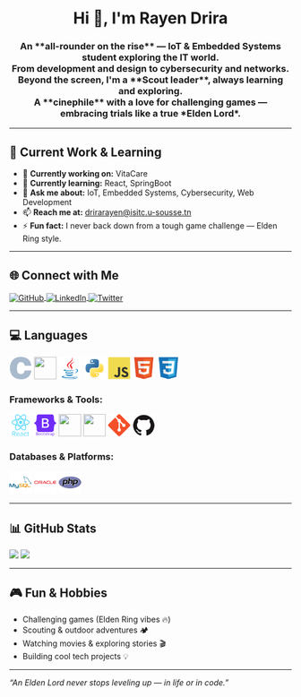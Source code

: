 <h1 align="center">Hi 👋, I'm Rayen Drira</h1>
<h3 align="center">
An **all-rounder on the rise** — IoT & Embedded Systems student exploring the IT world. <br>
From development and design to cybersecurity and networks. <br>
Beyond the screen, I'm a **Scout leader**, always learning and exploring. <br>
A **cinephile** with a love for challenging games — embracing trials like a true *Elden Lord*.
</h3>

---

## 🚀 Current Work & Learning
- 🔭 **Currently working on:** VitaCare  
- 🌱 **Currently learning:** React, SpringBoot  
- 💬 **Ask me about:** IoT, Embedded Systems, Cybersecurity, Web Development  
- 📫 **Reach me at:** drirarayen@isitc.u-sousse.tn  
- ⚡ **Fun fact:** I never back down from a tough game challenge — Elden Ring style.

---

## 🌐 Connect with Me
<p align="left">
  <a href="https://github.com/rayendrira" target="_blank">
    <img align="center" src="https://img.shields.io/badge/GitHub-181717?style=for-the-badge&logo=github&logoColor=white" alt="GitHub"/>
  </a>
  <a href="https://www.linkedin.com/in/rayendrira/" target="_blank">
    <img align="center" src="https://img.shields.io/badge/LinkedIn-0A66C2?style=for-the-badge&logo=linkedin&logoColor=white" alt="LinkedIn"/>
  </a>
  <a href="https://twitter.com/rayendrira" target="_blank">
    <img align="center" src="https://img.shields.io/badge/Twitter-1DA1F2?style=for-the-badge&logo=twitter&logoColor=white" alt="Twitter"/>
  </a>
</p>

---

## 💻 Languages
<p>
  <img src="https://raw.githubusercontent.com/devicons/devicon/master/icons/c/c-original.svg" width="40" height="40" />
  <img src="https://raw.githubusercontent.com/devicons/devicon/master/icons/cpp/cpp-original.svg" width="40" height="40" />
  <img src="https://raw.githubusercontent.com/devicons/devicon/master/icons/java/java-original.svg" width="40" height="40" />
  <img src="https://raw.githubusercontent.com/devicons/devicon/master/icons/python/python-original.svg" width="40" height="40" />
  <img src="https://raw.githubusercontent.com/devicons/devicon/master/icons/javascript/javascript-original.svg" width="40" height="40" />
  <img src="https://raw.githubusercontent.com/devicons/devicon/master/icons/html5/html5-original.svg" width="40" height="40" />
  <img src="https://raw.githubusercontent.com/devicons/devicon/master/icons/css3/css3-original.svg" width="40" height="40" />
</p>

<h3 align="left">Frameworks & Tools:</h3>
<p>
  <img src="https://raw.githubusercontent.com/devicons/devicon/master/icons/react/react-original-wordmark.svg" width="40" height="40" />
  <img src="https://raw.githubusercontent.com/devicons/devicon/master/icons/bootstrap/bootstrap-plain-wordmark.svg" width="40" height="40" />
  <img src="https://www.vectorlogo.zone/logos/springio/springio-icon.svg" width="40" height="40" />
  <img src="https://www.vectorlogo.zone/logos/tailwindcss/tailwindcss-icon.svg" width="40" height="40" />
  <img src="https://raw.githubusercontent.com/devicons/devicon/master/icons/git/git-original.svg" width="40" height="40" />
  <img src="https://raw.githubusercontent.com/devicons/devicon/master/icons/github/github-original.svg" width="40" height="40" />
</p>

<h3 align="left">Databases & Platforms:</h3>
<p>
  <img src="https://raw.githubusercontent.com/devicons/devicon/master/icons/mysql/mysql-original-wordmark.svg" width="40" height="40" />
  <img src="https://raw.githubusercontent.com/devicons/devicon/master/icons/oracle/oracle-original.svg" width="40" height="40" />
  <img src="https://raw.githubusercontent.com/devicons/devicon/master/icons/php/php-original.svg" width="40" height="40" />
</p>

---

## 📊 GitHub Stats
<p align="left">
  <img src="https://github-readme-stats.vercel.app/api?username=rayendrira&show_icons=true&theme=tokyonight&count_private=true" width="48%" />
  <img src="https://github-readme-stats.vercel.app/api/top-langs/?username=rayendrira&layout=compact&theme=tokyonight" width="48%" />
</p>

---

## 🎮 Fun & Hobbies
- Challenging games (Elden Ring vibes 🔥)  
- Scouting & outdoor adventures 🏕️  
- Watching movies & exploring stories 🎬  
- Building cool tech projects 💡  

---

*“An Elden Lord never stops leveling up — in life or in code.”*
